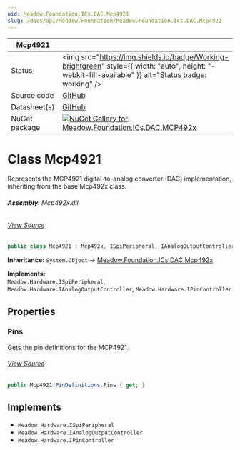 ```yaml
---
uid: Meadow.Foundation.ICs.DAC.Mcp4921
slug: /docs/api/Meadow.Foundation/Meadow.Foundation.ICs.DAC.Mcp4921
---
```


| Mcp4921 | |
|--------|--------|
| Status | <img src="https://img.shields.io/badge/Working-brightgreen" style={{ width: "auto", height: "-webkit-fill-available" }} alt="Status badge: working" /> |
| Source code | [GitHub](https://github.com/WildernessLabs/Meadow.Foundation/tree/main/Source/Meadow.Foundation.Peripherals/ICs.DAC.Mcp492x) |
| Datasheet(s) | [GitHub](https://github.com/WildernessLabs/Meadow.Foundation/tree/main/Source/Meadow.Foundation.Peripherals/ICs.DAC.Mcp492x/Datasheet) |
| NuGet package | <a href="https://www.nuget.org/packages/Meadow.Foundation.ICs.DAC.MCP492x/" target="_blank"><img src="https://img.shields.io/nuget/v/Meadow.Foundation.ICs.DAC.MCP492x.svg?label=Meadow.Foundation.ICs.DAC.MCP492x" alt="NuGet Gallery for Meadow.Foundation.ICs.DAC.MCP492x" /></a> |


# Class Mcp4921
Represents the MCP4921 digital-to-analog converter (DAC) implementation,
inheriting from the base Mcp492x class.

###### **Assembly**: Mcp492x.dll
###### [View Source](https://github.com/WildernessLabs/Meadow.Foundation/blob/main/Source/Meadow.Foundation.Peripherals/ICs.DAC.Mcp492x/Driver/Drivers/Mcp4921.cs#L11)
```csharp title="Declaration"
public class Mcp4921 : Mcp492x, ISpiPeripheral, IAnalogOutputController, IPinController
```
**Inheritance:** `System.Object` -> [Meadow.Foundation.ICs.DAC.Mcp492x](../Mcp492x)

**Implements:**  
`Meadow.Hardware.ISpiPeripheral`, `Meadow.Hardware.IAnalogOutputController`, `Meadow.Hardware.IPinController`

## Properties
### Pins
Gets the pin definitions for the MCP4921.
###### [View Source](https://github.com/WildernessLabs/Meadow.Foundation/blob/main/Source/Meadow.Foundation.Peripherals/ICs.DAC.Mcp492x/Driver/Drivers/Mcp4921.cs#L16)
```csharp title="Declaration"
public Mcp4921.PinDefinitions Pins { get; }
```

## Implements

* `Meadow.Hardware.ISpiPeripheral`
* `Meadow.Hardware.IAnalogOutputController`
* `Meadow.Hardware.IPinController`
